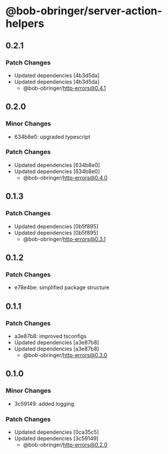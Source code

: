 # @bob-obringer/server-action-helpers

## 0.2.1

### Patch Changes

- Updated dependencies [4b3d5da]
- Updated dependencies [4b3d5da]
  - @bob-obringer/http-errors@0.4.1

## 0.2.0

### Minor Changes

- 634b8e0: upgraded typescript

### Patch Changes

- Updated dependencies [634b8e0]
- Updated dependencies [634b8e0]
  - @bob-obringer/http-errors@0.4.0

## 0.1.3

### Patch Changes

- Updated dependencies [0b5f895]
- Updated dependencies [0b5f895]
  - @bob-obringer/http-errors@0.3.1

## 0.1.2

### Patch Changes

- e78e4be: simplified package structure

## 0.1.1

### Patch Changes

- a3e87b8: improved tsconfigs
- Updated dependencies [a3e87b8]
- Updated dependencies [a3e87b8]
  - @bob-obringer/http-errors@0.3.0

## 0.1.0

### Minor Changes

- 3c59149: added logging

### Patch Changes

- Updated dependencies [0ca35c5]
- Updated dependencies [3c59149]
  - @bob-obringer/http-errors@0.2.0
